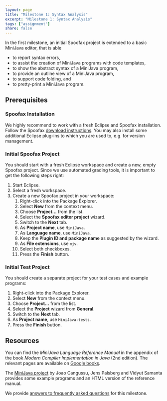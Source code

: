 ```yaml
---
layout: page
title: "Milestone 1: Syntax Analysis"
excerpt: "Milestone 1: Syntax Analysis"
tags: ["assignment"]
share: false
---
```


In the first milestone, an initial Spoofax project is extended to a basic MiniJava editor, that is able

* to report syntax errors,
* to assist the creation of MiniJava programs with code templates,
* to show the abstract syntax of a MiniJava program,
* to provide an outline view of a MiniJava program,
* to support code folding, and
* to pretty-print a MiniJava program.

## Prerequisites

### Spoofax Installation

We highly recommend to work with a fresh Eclipse and Spoofax installation.
Follow the Spoofax [download instructions](http://metaborg.org/wiki/spoofax/download).
You may also install some additional Eclipse plug-ins to which you are used to, e.g. for version management.

### Initial Spoofax Project

You should start with a fresh Eclipse workspace and create a new, empty Spoofax project.
Since we use automated grading tools, it is important to get the following steps right:

1. Start Eclipse.
2. Select a fresh workspace.
3. Create a new Spoofax project in your workspace:
    1. Right-click into the Package Explorer.
    2. Select **New** from the context menu.
    3. Choose **Project...** from the list.
    4. Select the **Spoofax editor project** wizard.
    5. Switch to the **Next** tab.
    6. As **Project name**, use `MiniJava`.
    7. As **Language name**, use `MiniJava`.
    8. Keep the **Plugin ID and package name** as suggested by the wizard.
    9. As **File extensions**, use `mjv`.
    10. Select both checkboxes.
    11. Press the **Finish** button.

### Initial Test Project

You should create a separate project for your test cases and example programs:

1. Right-click into the Package Explorer.
2. Select **New** from the context menu.
3. Choose **Project...** from the list.
4. Select the **Project** wizard from **General**.
5. Switch to the **Next** tab.
6. As **Project name**, use `MiniJava-tests`.
7. Press the **Finish** button.

## Resources

You can find the *MiniJava Language Reference Manual* in the appendix of the book
*Modern Compiler Implementation in Java* (2nd edition).
The relevant pages are available on [Google books](http://books.google.com/books?id=JNs6fWkJZbAC&pg=PA484).

The [MiniJava project](http://www.cambridge.org/us/features/052182060X/)
by Joao Cangussu, Jens Palsberg and Vidyut Samanta provides some example programs
and an HTML version of the reference manual.

We provide [answers to frequently asked questions](questions.md) for this milestone.

